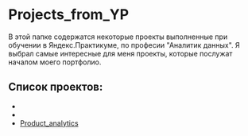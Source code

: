 # Projects_from_YP
В этой папке содержатся некоторые проекты выполненные при обучении в Яндекс.Практикуме, по професии "Аналитик данных". Я выбрал самые интересные для меня проекты, которые послужат началом моего портфолио.
## Список проектов:
* 
* 
* [Product_analytics](https://github.com/Artyomjb/Projects_from_YP/tree/main/Product_analytics)
